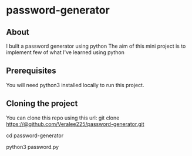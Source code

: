 # password-generator

## About

I built a password generator using python
The aim of this mini project is to implement few of what I've learned using
python

## Prerequisites

You will need python3 installed locally to run this project.

## Cloning the project

You can clone this repo using this url: git clone <https://@github.com/Veralee225/password-generator.git>

cd password-generator

python3 password.py
